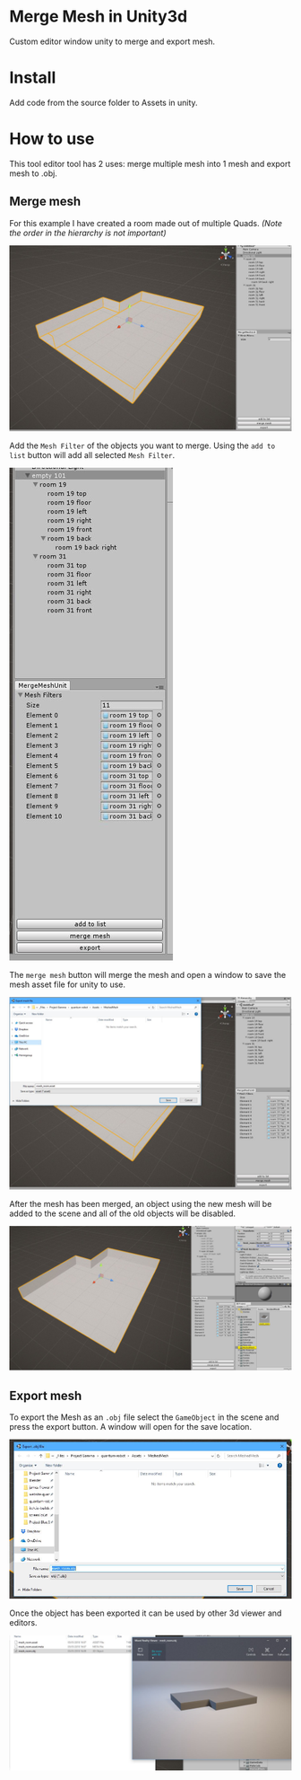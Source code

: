 # Merge Mesh in Unity3d

Custom editor window unity to merge and export mesh.

# Install

Add code from the source folder to Assets in unity.

# How to use

This tool editor tool has 2 uses: merge multiple mesh into 1 mesh and export mesh to .obj.

## Merge mesh

For this example I have created a room made out of multiple Quads. *(Note the order in the hierarchy is not important)*

![room made of multiple mesh](./docs/1.jpg)

Add the `Mesh Filter` of the objects you want to merge. Using the `add to list` button will add all selected `Mesh Filter`.

![adding mesh to merge list](./docs/2.jpg)

The `merge mesh` button will merge the mesh and open a window to save the mesh asset file for unity to use.
 
![merge mesh save window](./docs/3.jpg)

After the mesh has been merged, an object using the new mesh will be added to the scene and all of the old objects will be disabled.

![saved mesh in asset folder](./docs/4.jpg)

## Export mesh

To export the Mesh as an `.obj` file select the `GameObject` in the scene and press the export button. A window will open for the save location.

![export mesh save window](./docs/5.jpg)

Once the object has been exported it can be used by other 3d viewer and editors.

![exported mesh being opened in 3d model viewer](./docs/6.jpg)